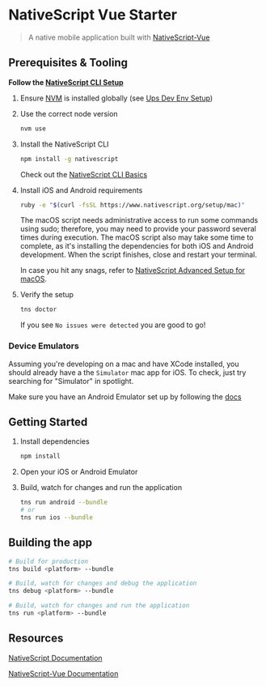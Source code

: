 # NativeScript Vue Starter

> A native mobile application built with [NativeScript-Vue](https://nativescript-vue.org/)

## Prerequisites & Tooling

**Follow the [NativeScript CLI Setup](https://docs.nativescript.org/start/quick-setup)**

1. Ensure [NVM](https://github.com/creationix/nvm) is installed globally (see [Ups Dev Env Setup](https://github.com/Upstatement/Upstatement/wiki/2017-Development-Environment-Setup))

2. Use the correct node version

   ```bash
   nvm use
   ```

3. Install the NativeScript CLI

   ```bash
   npm install -g nativescript
   ```

   Check out the [NativeScript CLI Basics](https://docs.nativescript.org/start/cli-basics)

4. Install iOS and Android requirements

   ```bash
   ruby -e "$(curl -fsSL https://www.nativescript.org/setup/mac)"
   ```

   The macOS script needs administrative access to run some commands using sudo; therefore, you may need to provide your password several times during execution. The macOS script also may take some time to complete, as it's installing the dependencies for both iOS and Android development. When the script finishes, close and restart your terminal.

   In case you hit any snags, refer to [NativeScript Advanced Setup for macOS](https://docs.nativescript.org/start/ns-setup-os-x).

5. Verify the setup

   ```bash
   tns doctor
   ```

   If you see `No issues were detected` you are good to go!

### Device Emulators

Assuming you're developing on a mac and have XCode installed, you should already have a the `Simulator` mac app for iOS. To check, just try searching for "Simulator" in spotlight.

Make sure you have an Android Emulator set up by following the [docs](https://docs.nativescript.org/tooling/android-virtual-devices)

## Getting Started

1. Install dependencies

   ```bash
   npm install
   ```

2. Open your iOS or Android Emulator

3. Build, watch for changes and run the application

   ```bash
   tns run android --bundle
   # or
   tns run ios --bundle
   ```

## Building the app

```bash
# Build for production
tns build <platform> --bundle

# Build, watch for changes and debug the application
tns debug <platform> --bundle

# Build, watch for changes and run the application
tns run <platform> --bundle
```

## Resources

[NativeScript Documentation](https://docs.nativescript.org/core-concepts/technical-overview)

[NativeScript-Vue Documentation](https://nativescript-vue.org/)
